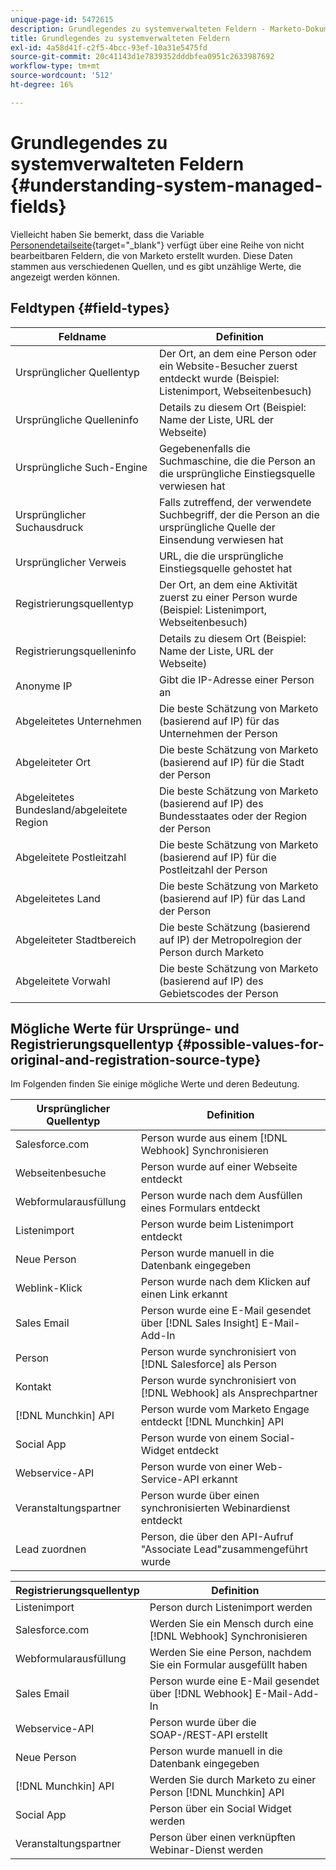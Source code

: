 ```yaml
---
unique-page-id: 5472615
description: Grundlegendes zu systemverwalteten Feldern - Marketo-Dokumente - Produktdokumentation
title: Grundlegendes zu systemverwalteten Feldern
exl-id: 4a58d41f-c2f5-4bcc-93ef-10a31e5475fd
source-git-commit: 20c41143d1e7839352dddbfea0951c2633987692
workflow-type: tm+mt
source-wordcount: '512'
ht-degree: 16%

---
```


# Grundlegendes zu systemverwalteten Feldern {#understanding-system-managed-fields}

Vielleicht haben Sie bemerkt, dass die Variable [Personendetailseite](/help/marketo/product-docs/core-marketo-concepts/smart-lists-and-static-lists/managing-people-in-smart-lists/using-the-person-detail-page.md){target="_blank"} verfügt über eine Reihe von nicht bearbeitbaren Feldern, die von Marketo erstellt wurden. Diese Daten stammen aus verschiedenen Quellen, und es gibt unzählige Werte, die angezeigt werden können.

## Feldtypen {#field-types}

| **Feldname** | **Definition** |
|---|---|
| Ursprünglicher Quellentyp | Der Ort, an dem eine Person oder ein Website-Besucher zuerst entdeckt wurde (Beispiel: Listenimport, Webseitenbesuch) |
| Ursprüngliche Quelleninfo | Details zu diesem Ort (Beispiel: Name der Liste, URL der Webseite) |
| Ursprüngliche Such-Engine | Gegebenenfalls die Suchmaschine, die die Person an die ursprüngliche Einstiegsquelle verwiesen hat |
| Ursprünglicher Suchausdruck | Falls zutreffend, der verwendete Suchbegriff, der die Person an die ursprüngliche Quelle der Einsendung verwiesen hat |
| Ursprünglicher Verweis | URL, die die ursprüngliche Einstiegsquelle gehostet hat |
| Registrierungsquellentyp | Der Ort, an dem eine Aktivität zuerst zu einer Person wurde (Beispiel: Listenimport, Webseitenbesuch) |
| Registrierungsquelleninfo | Details zu diesem Ort (Beispiel: Name der Liste, URL der Webseite) |
| Anonyme IP | Gibt die IP-Adresse einer Person an |
| Abgeleitetes Unternehmen | Die beste Schätzung von Marketo (basierend auf IP) für das Unternehmen der Person |
| Abgeleiteter Ort | Die beste Schätzung von Marketo (basierend auf IP) für die Stadt der Person |
| Abgeleitetes Bundesland/abgeleitete Region | Die beste Schätzung von Marketo (basierend auf IP) des Bundesstaates oder der Region der Person |
| Abgeleitete Postleitzahl | Die beste Schätzung von Marketo (basierend auf IP) für die Postleitzahl der Person |
| Abgeleitetes Land | Die beste Schätzung von Marketo (basierend auf IP) für das Land der Person |
| Abgeleiteter Stadtbereich | Die beste Schätzung (basierend auf IP) der Metropolregion der Person durch Marketo |
| Abgeleitete Vorwahl | Die beste Schätzung von Marketo (basierend auf IP) des Gebietscodes der Person |

## Mögliche Werte für Ursprünge- und Registrierungsquellentyp {#possible-values-for-original-and-registration-source-type}

Im Folgenden finden Sie einige mögliche Werte und deren Bedeutung.

| **Ursprünglicher Quellentyp** | **Definition** |
|---|---|
| Salesforce.com | Person wurde aus einem [!DNL Webhook] Synchronisieren |
| Webseitenbesuche | Person wurde auf einer Webseite entdeckt |
| Webformularausfüllung | Person wurde nach dem Ausfüllen eines Formulars entdeckt |
| Listenimport | Person wurde beim Listenimport entdeckt |
| Neue Person | Person wurde manuell in die Datenbank eingegeben |
| Weblink-Klick | Person wurde nach dem Klicken auf einen Link erkannt |
| Sales Email | Person wurde eine E-Mail gesendet über [!DNL Sales Insight] E-Mail-Add-In |
| Person | Person wurde synchronisiert von [!DNL Salesforce] als Person |
| Kontakt | Person wurde synchronisiert von [!DNL Webhook] als Ansprechpartner |
| [!DNL Munchkin] API | Person wurde vom Marketo Engage entdeckt [!DNL Munchkin] API |
| Social App | Person wurde von einem Social-Widget entdeckt |
| Webservice-API | Person wurde von einer Web-Service-API erkannt |
| Veranstaltungspartner | Person wurde über einen synchronisierten Webinardienst entdeckt |
| Lead zuordnen | Person, die über den API-Aufruf &quot;Associate Lead&quot;zusammengeführt wurde |

| **Registrierungsquellentyp** | **Definition** |
|---|---|
| Listenimport | Person durch Listenimport werden |
| Salesforce.com | Werden Sie ein Mensch durch eine [!DNL Webhook] Synchronisieren |
| Webformularausfüllung | Werden Sie eine Person, nachdem Sie ein Formular ausgefüllt haben |
| Sales Email | Person wurde eine E-Mail gesendet über [!DNL Webhook] E-Mail-Add-In |
| Webservice-API | Person wurde über die SOAP-/REST-API erstellt |
| Neue Person | Person wurde manuell in die Datenbank eingegeben |
| [!DNL Munchkin] API | Werden Sie durch Marketo zu einer Person [!DNL Munchkin] API |
| Social App | Person über ein Social Widget werden |
| Veranstaltungspartner | Person über einen verknüpften Webinar-Dienst werden |
